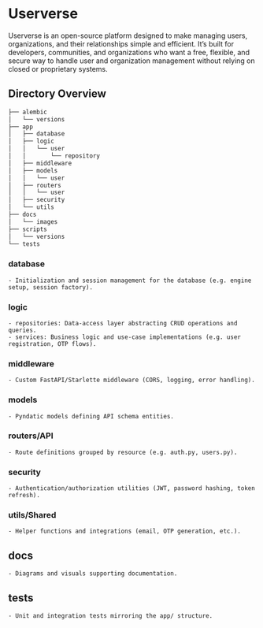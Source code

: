 # Userverse

Userverse is an open-source platform designed to make managing users, organizations, and their relationships simple and efficient. It’s built for developers, communities, and organizations who want a free, flexible, and secure way to handle user and organization management without relying on closed or proprietary systems.

## Directory Overview

```bash
├── alembic
│   └── versions
├── app
│   ├── database
│   ├── logic
│   │   └── user
│   │       └── repository
│   ├── middleware
│   ├── models
│   │   └── user
│   ├── routers
│   │   └── user
│   ├── security
│   └── utils
├── docs
│   └── images
├── scripts
│   └── versions
└── tests
```

### database
    - Initialization and session management for the database (e.g. engine setup, session factory).

### logic
    - repositories: Data-access layer abstracting CRUD operations and queries.
    - services: Business logic and use-case implementations (e.g. user registration, OTP flows).

### middleware
    - Custom FastAPI/Starlette middleware (CORS, logging, error handling).

### models
    - Pyndatic models defining API schema entities.

### routers/API 
    - Route definitions grouped by resource (e.g. auth.py, users.py).

### security
    - Authentication/authorization utilities (JWT, password hashing, token refresh).

### utils/Shared 
    - Helper functions and integrations (email, OTP generation, etc.).

## docs
    - Diagrams and visuals supporting documentation.

## tests
    - Unit and integration tests mirroring the app/ structure.